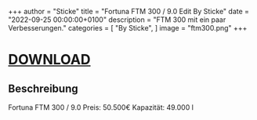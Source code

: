 +++
author = "Sticke"
title = "Fortuna FTM 300 / 9.0 Edit By Sticke"
date = "2022-09-25 00:00:00+0100"
description = "FTM 300 mit ein paar Verbesserungen."
categories = [
    "By Sticke",
]
image = "ftm300.png"
+++
# [DOWNLOAD](https://magentacloud.de/s/BA38qj9wDTxE3xe/download?path=%2FBy%20Sticke&files=FS22_fortunaFTM300.zip)

## Beschreibung

Fortuna FTM 300 / 9.0
Preis: 50.500€
Kapazität: 49.000 l